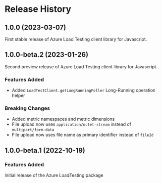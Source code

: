 # Release History

## 1.0.0 (2023-03-07)

First stable release of Azure Load Testing client library for Javascript.

## 1.0.0-beta.2 (2023-01-26)

Second preview release of Azure Load Testing client library for Javascript.

### Features Added

- Added `LoadTestClient.getLongRunningPoller` Long-Running operation helper

### Breaking Changes

- Added metric namespaces and metric dimensions
- File upload now uses `application/octet-stream` instead of `multipart/form-data`
- File upload now uses file name as primary identifier instead of `fileId`

## 1.0.0-beta.1 (2022-10-19)

### Features Added

Initial release of the Azure LoadTesting package

